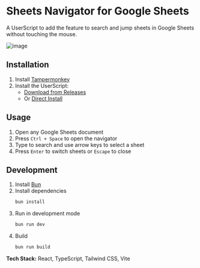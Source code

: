 # Sheets Navigator for Google Sheets

A UserScript to add the feature to search and jump sheets in Google Sheets without touching the mouse.

![image](https://github.com/user-attachments/assets/e0bcf014-ff90-4849-a9c0-d2ca7e5a93e6)

## Installation

1. Install [Tampermonkey](https://tampermonkey.net/)
2. Install the UserScript:
   - [Download from Releases](https://github.com/kot149/gsheets-navigator/releases)
   - Or [Direct Install](https://github.com/kot149/gsheets-navigator/releases/latest/download/gsheets-navigator.user.js)

## Usage

1. Open any Google Sheets document
2. Press `Ctrl + Space` to open the navigator
3. Type to search and use arrow keys to select a sheet
4. Press `Enter` to switch sheets or `Escape` to close

## Development

1. Install [Bun](https://bun.sh/)
2. Install dependencies
   ```sh
   bun install
   ```
3. Run in development mode
   ```sh
   bun run dev
   ```
4. Build
   ```sh
   bun run build
   ```

**Tech Stack:** React, TypeScript, Tailwind CSS, Vite
